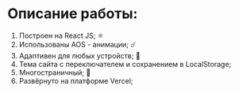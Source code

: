 # Описание работы:  
1. Построен на React JS; ⚛️
2. Использованы AOS - анимации; ☄️
3. Адаптивен для любых устройств; 📲
4. Тема сайта с переключателем и сохранением в LocalStorage;
5. Многостраничный; 📑
6. Развёрнуто на платформе Vercel;